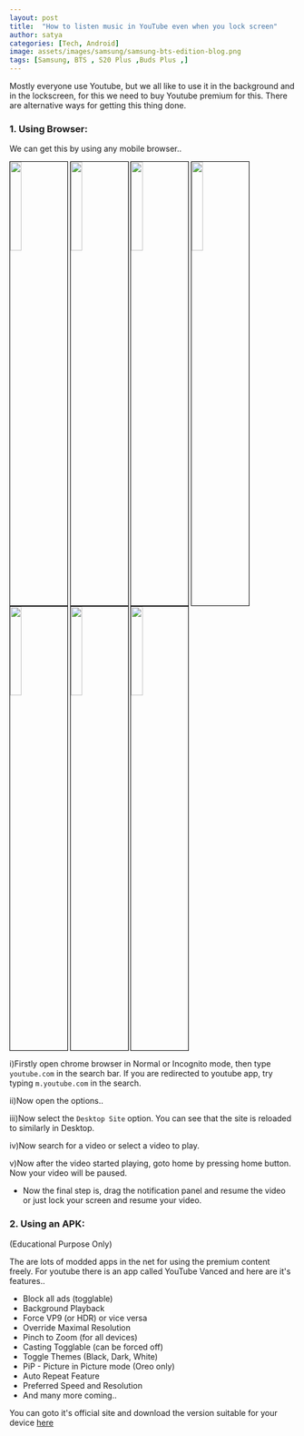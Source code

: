 ```yaml
---
layout: post
title:  "How to listen music in YouTube even when you lock screen"
author: satya
categories: [Tech, Android]
image: assets/images/samsung/samsung-bts-edition-blog.png
tags: [Samsung, BTS , S20 Plus ,Buds Plus ,]
---
```

Mostly everyone use Youtube, but we all like to use it in the background and in the lockscreen, for this we need to buy Youtube premium for this. There are alternative ways for getting this thing done.
### 1. Using Browser:
We can get this by using any mobile browser..

<a href="{{site.baseurl}}/assets/images/google/youtube/youtube-background-1.jpg" data-lightbox="image-1" data-title="Open chrome and open youtube.com"><img width="20%" src="{{site.baseurl}}/assets/images/google/youtube/youtube-background-1.jpg" style = "border:1.5px solid black;" ></a>
<a href="{{site.baseurl}}/assets/images/google/youtube/youtube-background-2.jpg" data-lightbox="image-1" data-title="Open chrome and open youtube.com"><img width="20%" src="{{site.baseurl}}/assets/images/google/youtube/youtube-background-2.jpg" style = "border:1.5px solid black;" ></a>
<a href="{{site.baseurl}}/assets/images/google/youtube/youtube-background-3.jpg" data-lightbox="image-1" data-title="Open chrome and open youtube.com"><img width="20%" src="{{site.baseurl}}/assets/images/google/youtube/youtube-background-3.jpg" style = "border:1.5px solid black;" ></a>
<a href="{{site.baseurl}}/assets/images/google/youtube/youtube-background-4.jpg" data-lightbox="image-1" data-title="Open chrome and open youtube.com"><img width="20%" src="{{site.baseurl}}/assets/images/google/youtube/youtube-background-4.jpg" style = "border:1.5px solid black;" ></a>
<a href="{{site.baseurl}}/assets/images/google/youtube/youtube-background-5.jpg" data-lightbox="image-1" data-title="Open chrome and open youtube.com"><img width="20%" src="{{site.baseurl}}/assets/images/google/youtube/youtube-background-5.jpg" style = "border:1.5px solid black;" ></a>
<a href="{{site.baseurl}}/assets/images/google/youtube/youtube-background-6.jpg" data-lightbox="image-1" data-title="Open chrome and open youtube.com"><img width="20%" src="{{site.baseurl}}/assets/images/google/youtube/youtube-background-6.jpg" style = "border:1.5px solid black;" ></a>
<a href="{{site.baseurl}}/assets/images/google/youtube/youtube-background-7.jpg" data-lightbox="image-1" data-title="Open chrome and open youtube.com"><img width="20%" src="{{site.baseurl}}/assets/images/google/youtube/youtube-background-7.jpg" style = "border:1.5px solid black;" ></a>

i)Firstly open chrome browser in Normal or Incognito mode, then type `youtube.com` in the search bar. If you are redirected to youtube app, try typing `m.youtube.com` in the search.

ii)Now open the options..

iii)Now select the `Desktop Site` option.
You can see that the site is reloaded to similarly in Desktop.

iv)Now search for a video or select a video to play.
 
v)Now after the video started playing, goto home by pressing home button. Now your video will be paused.

+ Now the final step is, drag the notification panel and resume the video or just lock your screen and resume your video.



### 2. Using an APK:
(Educational Purpose Only)

The are lots of modded apps in the net for using the premium content freely. For youtube there is an app called YouTube Vanced and here are it's features..

- Block all ads (togglable)
- Background Playback
- Force VP9 (or HDR) or vice versa
- Override Maximal Resolution
- Pinch to Zoom (for all devices)
- Casting Togglable (can be forced off)
- Toggle Themes (Black, Dark, White)
- PiP - Picture in Picture mode (Oreo only)
- Auto Repeat Feature
- Preferred Speed and Resolution
- And many more coming..

You can goto it's official site and download the version suitable for your device [here](https://youtubevanced.com/)